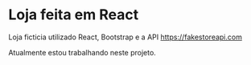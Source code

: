 # Loja feita em React 
 Loja ficticia utilizado React, Bootstrap e a API https://fakestoreapi.com
 
Atualmente estou trabalhando neste projeto.
